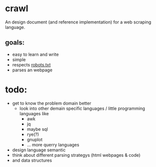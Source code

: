 # crawl

An design document (and reference implementation) for a web scraping language.

## goals:

- easy to learn and write
- simple
- respects [robots.txt](https://www.robotstxt.org)
- parses an webpage

# todo:

- get to know the problem domain better
  - look into other demain specific languages / little programming languages like
    - awk
    - jq
    - maybe sql
    - rye(?)
    - gnuplot
    - ... more querry languages
- design language semantic
- think about different parsing strategys (html webpages & code)
- and data structures
